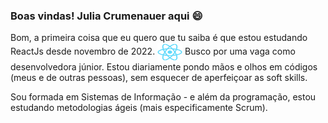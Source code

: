 <!--### Hi there 👋-->

### Boas vindas! Julia Crumenauer aqui 😄
Bom, a primeira coisa que eu quero que tu saiba é que estou estudando ReactJs desde novembro de 2022. 
<img align="center" height="30" width="40" alt="react-icon" src="https://raw.githubusercontent.com/devicons/devicon/master/icons/react/react-original.svg">
Busco por uma vaga como desenvolvedora júnior. 
Estou diariamente pondo mãos e olhos em códigos (meus e de outras pessoas), sem esquecer de aperfeiçoar as soft skills.

Sou formada em Sistemas de Informação - e além da programação, estou estudando metodologias ágeis (mais especificamente Scrum).

<!--<div>
  
  <img  height="180em" src="https://github-readme-stats.vercel.app/api?username=JuliaCrumenauer&show_icons=true&theme=codeSTACKr&include_all_commits=true&count_private=true"/>
  <img  height="180em" src="https://github-readme-stats.vercel.app/api/top-langs/?username=JuliaCrumenauer&layout=compact&langs_count=16&theme=codeSTACKr"/>
</div>-->

<!--
**JuliaCrumenauer/JuliaCrumenauer** is a ✨ _special_ ✨ repository because its `README.md` (this file) appears on your GitHub profile.

Here are some ideas to get you started:

- 🔭 I’m currently working on ...
- 🌱 I’m currently learning ...
- 👯 I’m looking to collaborate on ...
- 🤔 I’m looking for help with ...
- 💬 Ask me about ...
- 📫 How to reach me: ...
- 😄 Pronouns: ...
- ⚡ Fun fact: ...
-->

